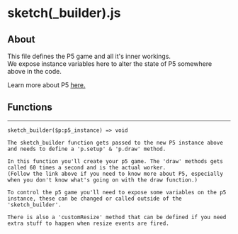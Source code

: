 # sketch(_builder).js

## About

This file defines the P5 game and all it's inner workings.  
We expose instance variables here to alter the state of P5 somewhere above in the code.

Learn more about P5 [here.](https://p5js.org/get-started/)

## Functions
------------------------------------

`sketch_builder($p:p5_instance) => void`

```
The sketch_builder function gets passed to the new P5 instance above and needs to define a 'p.setup' & 'p.draw' method.

In this function you'll create your p5 game. The 'draw' methods gets called 60 times a second and is the actual worker.  
(Follow the link above if you need to know more about P5, especially when you don't know what's going on with the draw function.)

To control the p5 game you'll need to expose some variables on the p5 instance, these can be changed or called outside of the 'sketch_builder'.

There is also a 'customResize' method that can be defined if you need extra stuff to happen when resize events are fired.
``` 